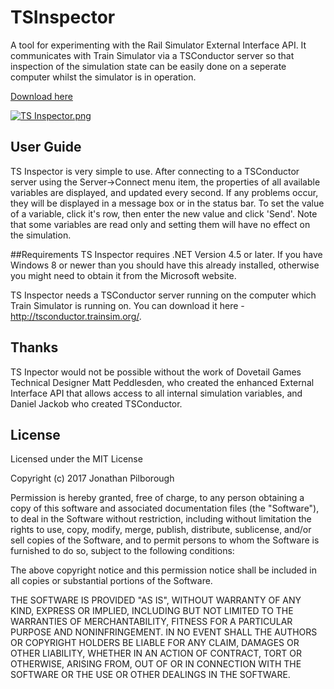 # TSInspector
A tool for experimenting with the Rail Simulator External Interface API. It communicates with Train Simulator via a TSConductor server so that inspection of the simulation state can be easily done on a seperate computer whilst the simulator is in operation.

[Download here](https://github.com/jonathanp0/TSInspector/releases)

[![TS Inspector.png](https://s30.postimg.org/tyvpo8329/TS_Inspector.png)](https://postimg.org/image/db47lq8al/)

## User Guide
TS Inspector is very simple to use. After connecting to a TSConductor server using the Server->Connect menu item, the properties of all available variables are displayed, and updated every second. If any problems occur, they will be displayed in a message box or in the status bar. To set the value of a variable, click it's row, then enter the new value and click 'Send'. Note that some variables are read only and setting them will have no effect on the simulation.

##Requirements
TS Inspector requires .NET Version 4.5 or later. If you have Windows 8 or newer than you should have this already installed, otherwise you might need to obtain it from the Microsoft website.

TS Inspector needs a TSConductor server running on the computer which Train Simulator is running on. You can download it here - http://tsconductor.trainsim.org/.

## Thanks

TS Inpector would not be possible without the work of Dovetail Games Technical Designer Matt Peddlesden, who created the enhanced External Interface API that allows access to all internal simulation variables, and Daniel Jackob who created TSConductor.

## License
Licensed under the MIT License

Copyright (c) 2017 Jonathan Pilborough

Permission is hereby granted, free of charge, to any person obtaining a copy
of this software and associated documentation files (the "Software"), to deal
in the Software without restriction, including without limitation the rights
to use, copy, modify, merge, publish, distribute, sublicense, and/or sell
copies of the Software, and to permit persons to whom the Software is
furnished to do so, subject to the following conditions:

The above copyright notice and this permission notice shall be included in all
copies or substantial portions of the Software.

THE SOFTWARE IS PROVIDED "AS IS", WITHOUT WARRANTY OF ANY KIND, EXPRESS OR
IMPLIED, INCLUDING BUT NOT LIMITED TO THE WARRANTIES OF MERCHANTABILITY,
FITNESS FOR A PARTICULAR PURPOSE AND NONINFRINGEMENT. IN NO EVENT SHALL THE
AUTHORS OR COPYRIGHT HOLDERS BE LIABLE FOR ANY CLAIM, DAMAGES OR OTHER
LIABILITY, WHETHER IN AN ACTION OF CONTRACT, TORT OR OTHERWISE, ARISING FROM,
OUT OF OR IN CONNECTION WITH THE SOFTWARE OR THE USE OR OTHER DEALINGS IN THE
SOFTWARE.
